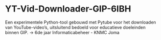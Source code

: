 # YT-Vid-Downloader-GIP-6IBH
Een experimentele Python-tool gebouwd met Pytube voor het downloaden van YouTube-video’s, uitsluitend bedoeld voor educatieve doeleinden binnen GIP. -> 6de jaar Informaticabeheer - KNMC Joma
